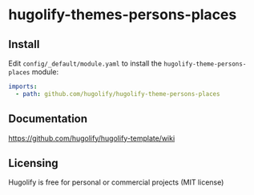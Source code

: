 # hugolify-themes-persons-places

## Install

Edit `config/_default/module.yaml` to install the `hugolify-theme-persons-places` module:

```yml
imports:
  - path: github.com/hugolify/hugolify-theme-persons-places
```

## Documentation

https://github.com/hugolify/hugolify-template/wiki

## Licensing

Hugolify is free for personal or commercial projects (MIT license)
